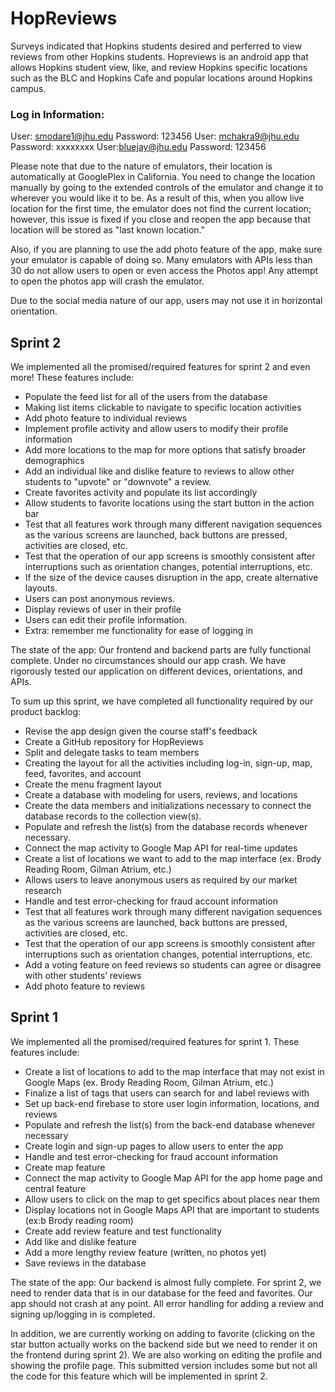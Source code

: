 # HopReviews

Surveys indicated that Hopkins students desired and perferred to view reviews from other Hopkins students. Hopreviews is an android app that allows Hopkins student view, like, and review Hopkins specific locations such as the BLC and Hopkins Cafe and popular locations around Hopkins campus. 

### Log in Information:

User: smodare1@jhu.edu Password: 123456
User: mchakra9@jhu.edu Password: xxxxxxxx
User:bluejay@jhu.edu Password: 123456



Please note that due to the nature of emulators, their location is automatically 
at GooglePlex in California. You need to change the location manually by going to
the extended controls of the emulator and change it to wherever you would like it to be.
As a result of this, when you allow live location for the first time, the emulator
does not find the current location; however, this issue is fixed if you close and reopen the
app because that location will be stored as "last known location."

Also, if you are planning to use the add photo feature of the app, make sure your
emulator is capable of doing so. Many emulators with APIs less than 30 do not allow
users to open or even access the Photos app! Any attempt to open the photos app will
crash the emulator.

Due to the social media nature of our app, users may not use it in horizontal orientation.

## Sprint 2
We implemented all the promised/required features for sprint 2 and even more! These features include:
- Populate the feed list for all of the users from the database
- Making list items clickable to navigate to specific location activities
- Add photo feature to individual reviews
- Implement profile activity and allow users to modify their profile information
- Add more locations to the map for more options that satisfy broader demographics
- Add an individual like and dislike feature to reviews to allow other students to "upvote" or "downvote" a review. 
- Create favorites activity and populate its list accordingly
- Allow students to favorite locations using the start button in the action bar
- Test that all features work through many different navigation sequences as the various screens are launched, back buttons are pressed, activities are closed, etc.
- Test that the operation of our app screens is smoothly consistent after interruptions such as orientation changes, potential interruptions, etc.
- If the size of the device causes disruption in the app, create alternative layouts.
- Users can post anonymous reviews.
- Display reviews of user in their profile
- Users can edit their profile information. 
- Extra: remember me functionality for ease of logging in

The state of the app: Our frontend and backend parts are fully functional complete. Under no
circumstances should our app crash. We have rigorously tested our application on different
devices, orientations, and APIs. 

To sum up this sprint, we have completed all functionality required by our product backlog:
- Revise the app design given the course staff's feedback
- Create a GitHub repository for HopReviews
- Split and delegate tasks to team members
- Creating the layout for all the activities including log-in, sign-up, map, feed, favorites, and account
- Create the menu fragment layout
- Create a database with modeling for users, reviews, and locations
- Create the data members and initializations necessary to connect the database records to the collection view(s).
- Populate and refresh the list(s) from the database records whenever necessary.
- Connect the map activity to Google Map API for real-time updates
- Create a list of locations we want to add to the map interface (ex. Brody Reading Room, Gilman Atrium, etc.)
- Allows users to leave anonymous users as required by our market research
- Handle and test error-checking for fraud account information
- Test that all features work through many different navigation sequences as the various screens are launched, back buttons are pressed, activities are closed, etc.
- Test that the operation of our app screens is smoothly consistent after interruptions such as orientation changes, potential interruptions, etc.
- Add a voting feature on feed reviews so students can agree or disagree with other students’ reviews
- Add photo feature to reviews



## Sprint 1

We implemented all the promised/required features for sprint 1. These features include:
- Create a list of locations to add to the map interface that may not exist in Google Maps (ex. Brody Reading Room, Gilman Atrium, etc.)
- Finalize a list of tags that users can search for and label reviews with
- Set up back-end firebase to store user login information, locations, and reviews
- Populate and refresh the list(s) from the back-end database whenever necessary
- Create login and sign-up pages to allow users to enter the app
- Handle and test error-checking for fraud account information
 - Create map feature
- Connect the map activity to Google Map API for the app home page and central feature
- Allow users to click on the map to get specifics about places near them
- Display locations not in Google Maps API that are important to students (ex:b Brody reading room)
- Create add review feature and test functionality
- Add like and dislike feature
- Add a more lengthy review feature (written, no photos yet)
- Save reviews in the database

The state of the app: Our backend is almost fully complete. For sprint 2, we need to render
data that is in our database for the feed and favorites. Our app should not crash at any point.
All error handling for adding a review and signing up/logging in is completed.

In addition, we are currently working on adding to favorite (clicking on the star button
actually works on the backend side but we need to render it on the frontend during sprint 2).
We are also working on editing the profile and showing the profile page. This submitted version
includes some but not all the code for this feature which will be implemented in sprint 2.
